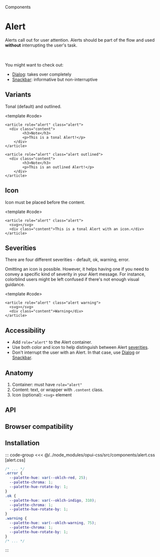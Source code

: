 <script setup>
	import Example from "../../.vitepress/theme/app/components/Example.vue"
	import Baseline from "../../.vitepress/theme/app/components/Baseline.vue"
  import Alert from "../../.vitepress/theme/app/components/Alert.vue"
	</script>

<style>
	.anatomy {
		.content * {
			outline-width: 0;
		}
	}
</style>

<hgroup>
  <p>Components</p>
  <h1>Alert</h1>
  <p>Alerts call out for user attention. Alerts should be part of the flow and used <strong>without</strong> interrupting the user's task.</p>
</hgroup>

<div class="not-rich-text" style="margin-block: 3rem 1rem;">
<Alert title="Alternatives">

<div class="rich-text">

You might want to check out:

- [Dialog](/components/feedback/dialog): takes over completely
- [Snackbar](/components/feedback/snackbar): informative but non-interruptive

</div>
</Alert>
</div>

## Variants

Tonal (default) and outlined.

<Example column>
<template #example>
<article role="alert" class="alert">
	<div class="content">
	<h3>Note</h3>
	<p>This is a tonal Alert. Notice the lack of icons - it's not really needed here.</p>
	</div>
</article>
<article role="alert" class="alert outlined">

<div class="content">
		<h3>Another Alert</h3>
	<p>This is an outlined Alert. Why not use a <a class="link" href="/components/data-display/card">Card</a> since they look very similar? For one, the Alert is a more focused component with different properties.</p>
	</div>
</article>

</template>

<template #code>

```html{1,8}
<article role="alert" class="alert">
  <div class="content">
		<h3>Note</h3>
		<p>This is a tonal Alert!</p>
	</div>
</article>

<article role="alert" class="alert outlined">
  <div class="content">
		<h3>Note</h3>
		<p>This is an outlined Alert!</p>
	</div>
</article>
```

</template>
</Example>

## Icon

Icon must be placed before the content.

<Example column>
<template #example>

<article role="alert" class="alert">
<svg xmlns="http://www.w3.org/2000/svg" width="32" height="32" viewBox="0 0 32 32"><path fill="currentColor" d="M16 13a1 1 0 0 1 1 1v9a1 1 0 1 1-2 0v-9a1 1 0 0 1 1-1m0-2a1.5 1.5 0 1 0 0-3a1.5 1.5 0 0 0 0 3M2 16C2 8.268 8.268 2 16 2s14 6.268 14 14s-6.268 14-14 14S2 23.732 2 16M16 4C9.373 4 4 9.373 4 16s5.373 12 12 12s12-5.373 12-12S22.627 4 16 4"/></svg>
<div class="content">This is a tonal Alert with an icon.</div>
</article>

</template>

<template #code>

```html{2}
<article role="alert" class="alert">
  <svg></svg>
  <div class="content">This is a tonal Alert with an icon.</div>
</article>
```

</template>
</Example>

## Severities

There are four different severities - default, ok, warning, error.

<div class="not-rich-text">
<Alert title="Icons and accessibility" severity="ok">
<p>Omitting an icon is possible. However, it helps having one if you need to convey a specific kind of severity in your Alert message. For instance, colorblind users might be left confused if there's not enough visual guidance.</p>
</Alert>
</div>

<Example column>
<template #example>
<article role="alert" class="alert ok">
<svg xmlns="http://www.w3.org/2000/svg" width="32" height="32" viewBox="0 0 32 32"><path fill="currentColor" d="M16 13a1 1 0 0 1 1 1v9a1 1 0 1 1-2 0v-9a1 1 0 0 1 1-1m0-2a1.5 1.5 0 1 0 0-3a1.5 1.5 0 0 0 0 3M2 16C2 8.268 8.268 2 16 2s14 6.268 14 14s-6.268 14-14 14S2 23.732 2 16M16 4C9.373 4 4 9.373 4 16s5.373 12 12 12s12-5.373 12-12S22.627 4 16 4"/></svg>
<div class="content">This is a tonal ok Alert</div>
</article>
<article role="alert" class="alert warning">
<svg xmlns="http://www.w3.org/2000/svg" width="32" height="32" viewBox="0 0 32 32"><path fill="currentColor" d="M17.25 22a1.25 1.25 0 1 1-2.5 0a1.25 1.25 0 0 1 2.5 0M16 9a1 1 0 0 0-1 1v8a1 1 0 1 0 2 0v-8a1 1 0 0 0-1-1m-3.064-5.191c1.332-2.41 4.796-2.41 6.128 0l10.493 18.999C30.846 25.14 29.158 28 26.494 28H5.507c-2.665 0-4.352-2.86-3.064-5.192zm4.377.967a1.5 1.5 0 0 0-2.626 0L4.194 23.775A1.5 1.5 0 0 0 5.507 26h20.987a1.5 1.5 0 0 0 1.313-2.225z"/></svg>
<div class="content">This is a tonal warning Alert</div>
</article>
<article role="alert" class="alert error"><svg xmlns="http://www.w3.org/2000/svg" width="32" height="32" viewBox="0 0 48 48"><path fill="currentColor" d="M24 13c.69 0 1.25.56 1.25 1.25v12.5a1.25 1.25 0 1 1-2.5 0v-12.5c0-.69.56-1.25 1.25-1.25m0 21a2 2 0 1 0 0-4a2 2 0 0 0 0 4M4 24C4 12.954 12.954 4 24 4s20 8.954 20 20s-8.954 20-20 20S4 35.046 4 24M24 6.5C14.335 6.5 6.5 14.335 6.5 24S14.335 41.5 24 41.5S41.5 33.665 41.5 24S33.665 6.5 24 6.5"/></svg><div class="content">This is a tonal error Alert</div></article>

<article role="alert" class="alert outlined ok">
<svg xmlns="http://www.w3.org/2000/svg" width="32" height="32" viewBox="0 0 32 32"><path fill="currentColor" d="M16 13a1 1 0 0 1 1 1v9a1 1 0 1 1-2 0v-9a1 1 0 0 1 1-1m0-2a1.5 1.5 0 1 0 0-3a1.5 1.5 0 0 0 0 3M2 16C2 8.268 8.268 2 16 2s14 6.268 14 14s-6.268 14-14 14S2 23.732 2 16M16 4C9.373 4 4 9.373 4 16s5.373 12 12 12s12-5.373 12-12S22.627 4 16 4"/></svg>
<div class="content">This is an outlined ok Alert</div>
</article>
<article role="alert" class="alert outlined warning">
<svg xmlns="http://www.w3.org/2000/svg" width="32" height="32" viewBox="0 0 32 32"><path fill="currentColor" d="M17.25 22a1.25 1.25 0 1 1-2.5 0a1.25 1.25 0 0 1 2.5 0M16 9a1 1 0 0 0-1 1v8a1 1 0 1 0 2 0v-8a1 1 0 0 0-1-1m-3.064-5.191c1.332-2.41 4.796-2.41 6.128 0l10.493 18.999C30.846 25.14 29.158 28 26.494 28H5.507c-2.665 0-4.352-2.86-3.064-5.192zm4.377.967a1.5 1.5 0 0 0-2.626 0L4.194 23.775A1.5 1.5 0 0 0 5.507 26h20.987a1.5 1.5 0 0 0 1.313-2.225z"/></svg>
<div class="content">This is an outlined warning Alert</div>
</article>
<article role="alert" class="alert outlined error"><svg xmlns="http://www.w3.org/2000/svg" width="32" height="32" viewBox="0 0 48 48"><path fill="currentColor" d="M24 13c.69 0 1.25.56 1.25 1.25v12.5a1.25 1.25 0 1 1-2.5 0v-12.5c0-.69.56-1.25 1.25-1.25m0 21a2 2 0 1 0 0-4a2 2 0 0 0 0 4M4 24C4 12.954 12.954 4 24 4s20 8.954 20 20s-8.954 20-20 20S4 35.046 4 24M24 6.5C14.335 6.5 6.5 14.335 6.5 24S14.335 41.5 24 41.5S41.5 33.665 41.5 24S33.665 6.5 24 6.5"/></svg><div class="content">This is an outlined error Alert</div></article>
</template>

<template #code>

```html{1}
<article role="alert" class="alert warning">
  <svg></svg>
  <div class="content">Warning</div>
</article>
```

</template>
</Example>

## Accessibility

- Add `role="alert"` to the Alert container.
- Use both color and icon to help distinguish between Alert [severities](#severity).
- Don't interrupt the user with an Alert. In that case, use [Dialog](/components/feedback/dialog) or [Snackbar](/components/feedback/snackbar).

## Anatomy

1. Container: must have `role="alert"`
2. Content: text, or wrapper with `.content` class.
3. Icon (optional): `<svg>` element

<Example column>
<template #example>
<article role="alert" class="alert outlined anatomy">
<svg xmlns="http://www.w3.org/2000/svg" width="32" height="32" viewBox="0 0 32 32"><path fill="currentColor" d="M16 13a1 1 0 0 1 1 1v9a1 1 0 1 1-2 0v-9a1 1 0 0 1 1-1m0-2a1.5 1.5 0 1 0 0-3a1.5 1.5 0 0 0 0 3M2 16C2 8.268 8.268 2 16 2s14 6.268 14 14s-6.268 14-14 14S2 23.732 2 16M16 4C9.373 4 4 9.373 4 16s5.373 12 12 12s12-5.373 12-12S22.627 4 16 4"/></svg>
<div class="content">
		<h3>Another Alert</h3>
	<p>This is an outlined Alert. Why not use a <a class="link" href="/components/data-display/card">Card</a> since they look very similar? For one, the Alert is a more focused component with different properties.</p>
	</div>
</article>

</template>
<template #code>

```html
<article role="alert" class="alert outlined">
  <svg></svg>

  <div class="content">
    <h3>Another Alert</h3>
    <p>
      This is an outlined Alert. Why not use a
      <a class="link" href="#">Card</a> since they look very similar? For one,
      the Alert is a more focused component with different properties.
    </p>
  </div>
</article>
```

</template>

</Example>

## API

<!--@include: ./alert-api.md -->

## Browser compatibility

<Baseline :ids="['has']" />

## Installation

::: code-group
<<< @/../node_modules/opui-css/src/components/alert.css [alert.css]

```css [theme.css]
/* ... */
.error {
  --palette-hue: var(--oklch-red, 25);
  --palette-chroma: 1;
  --palette-hue-rotate-by: 1;
}
.ok {
  --palette-hue: var(--oklch-indigo, 310);
  --palette-chroma: 1;
  --palette-hue-rotate-by: 1;
}
.warning {
  --palette-hue: var(--oklch-warning, 75);
  --palette-chroma: 1;
  --palette-hue-rotate-by: 1;
}
/* ... */
```

:::
